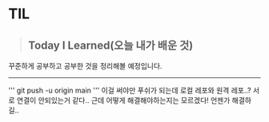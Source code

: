 # TIL

> ## Today I Learned(오늘 내가 배운 것)

꾸준하게 공부하고 공부한 것을 정리해볼 예정입니다.

---

'''
git push -u origin main
'''
이걸 써야만 푸쉬가 되는데
로컬 레포와 원격 레포..? 서로 연결이 안되있는거 같다.. 근데 어떻게 해결해야하는지는 모르겠다!
언젠가 해결하길..
